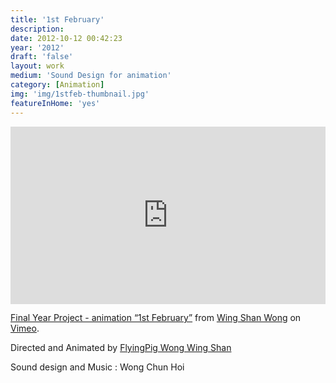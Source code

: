 ```yaml
---
title: '1st February'
description: 
date: 2012-10-12 00:42:23
year: '2012'
draft: 'false'
layout: work
medium: 'Sound Design for animation'
category: [Animation]
img: 'img/1stfeb-thumbnail.jpg'
featureInHome: 'yes'
---
```




<div style="padding:56.25% 0 0 0;position:relative;"><iframe src="https://player.vimeo.com/video/52170717?h=4b1076c6cb&title=0&byline=0&portrait=0" style="position:absolute;top:0;left:0;width:100%;height:100%;" frameborder="0" allow="autoplay; fullscreen; picture-in-picture" allowfullscreen></iframe></div><script src="https://player.vimeo.com/api/player.js"></script>
<p><a href="https://vimeo.com/52170717">Final Year Project - animation &ldquo;1st February&rdquo;</a> from <a href="https://vimeo.com/flyingpigwork">Wing Shan Wong</a> on <a href="https://vimeo.com">Vimeo</a>.</p>

Directed and Animated by [FlyingPig Wong Wing Shan ](http://www.flyingpig.work/) 

Sound design and Music : Wong Chun Hoi  

